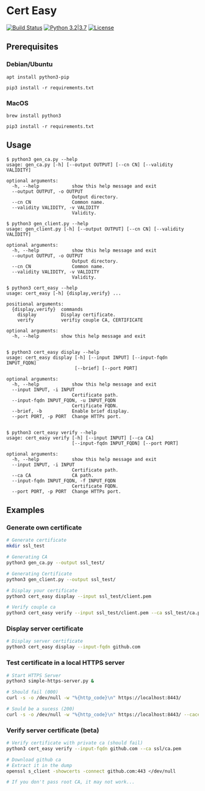 # Cert Easy

[![Build Status](https://travis-ci.org/nbeguier/certificate_easy.svg?branch=master)](https://travis-ci.org/nbeguier/certificate_easy) [![Python 3.2|3.7](https://img.shields.io/badge/python-3.2|3.7-green.svg)](https://www.python.org/) [![License](https://img.shields.io/badge/Licence-Apache%202.0-blue.svg)](https://github.com/nbeguier/certificate_easy/blob/master/LICENSE)

## Prerequisites

### Debian/Ubuntu

```
apt install python3-pip

pip3 install -r requirements.txt
```

### MacOS

```
brew install python3

pip3 install -r requirements.txt
```

## Usage
```
$ python3 gen_ca.py --help
usage: gen_ca.py [-h] [--output OUTPUT] [--cn CN] [--validity VALIDITY]

optional arguments:
  -h, --help            show this help message and exit
  --output OUTPUT, -o OUTPUT
                        Output directory.
  --cn CN               Common name.
  --validity VALIDITY, -v VALIDITY
                        Validity.
```

```
$ python3 gen_client.py --help
usage: gen_client.py [-h] [--output OUTPUT] [--cn CN] [--validity VALIDITY]

optional arguments:
  -h, --help            show this help message and exit
  --output OUTPUT, -o OUTPUT
                        Output directory.
  --cn CN               Common name.
  --validity VALIDITY, -v VALIDITY
                        Validity.
```


```
$ python3 cert_easy --help
usage: cert_easy [-h] {display,verify} ...

positional arguments:
  {display,verify}  commands
    display         Display certificate.
    verify          verifiy couple CA, CERTIFICATE

optional arguments:
  -h, --help        show this help message and exit


$ python3 cert_easy display --help
usage: cert_easy display [-h] [--input INPUT] [--input-fqdn INPUT_FQDN]
                         [--brief] [--port PORT]

optional arguments:
  -h, --help            show this help message and exit
  --input INPUT, -i INPUT
                        Certificate path.
  --input-fqdn INPUT_FQDN, -u INPUT_FQDN
                        Certificate FQDN.
  --brief, -b           Enable brief display.
  --port PORT, -p PORT  Change HTTPs port.


$ python3 cert_easy verify --help
usage: cert_easy verify [-h] [--input INPUT] [--ca CA]
                        [--input-fqdn INPUT_FQDN] [--port PORT]

optional arguments:
  -h, --help            show this help message and exit
  --input INPUT, -i INPUT
                        Certificate path.
  --ca CA               CA path.
  --input-fqdn INPUT_FQDN, -f INPUT_FQDN
                        Certificate FQDN.
  --port PORT, -p PORT  Change HTTPs port.
```

## Examples

### Generate own certificate

```bash
# Generate certificate
mkdir ssl_test

# Generating CA
python3 gen_ca.py --output ssl_test/

# Generating Certificate
python3 gen_client.py --output ssl_test/

# Display your certificate
python3 cert_easy display --input ssl_test/client.pem

# Verify couple ca
python3 cert_easy verify --input ssl_test/client.pem --ca ssl_test/ca.pem
```

### Display server certificate

```bash
# Display server certificate
python3 cert_easy display --input-fqdn github.com

```


### Test certificate in a local HTTPS server

```bash
# Start HTTPS Server
python3 simple-https-server.py & 

# Should fail (000)
curl -s -o /dev/null -w "%{http_code}\n" https://localhost:8443/

# Sould be a sucess (200)
curl -s -o /dev/null -w "%{http_code}\n" https://localhost:8443/ --cacert ssl_test/ca.pem
```


### Verify server certificate (beta)

```bash
# Verify certificate with private ca (should fail)
python3 cert_easy verify --input-fqdn github.com --ca ssl/ca.pem

# Download github ca
# Extract it in the dump
openssl s_client -showcerts -connect github.com:443 </dev/null

# If you don't pass root CA, it may not work...

```

